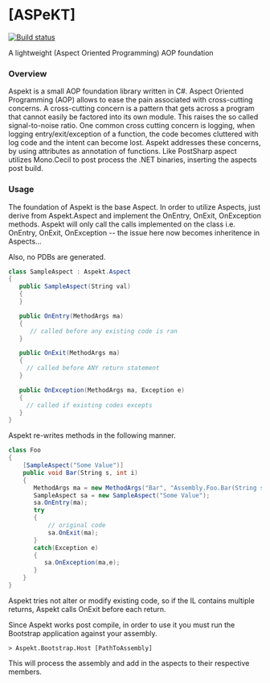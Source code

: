 [ASPeKT]
===

[![Build status](https://ci.appveyor.com/api/projects/status/ysr9ebr6dwaqamus?svg=true)](https://ci.appveyor.com/project/mvpete/aspekt)

A lightweight (Aspect Oriented Programming) AOP foundation

### Overview
Aspekt is a small AOP foundation library written in C#. Aspect Oriented Programming (AOP) allows to ease the pain associated with cross-cutting concerns. A cross-cutting concern is a pattern that gets across a program that cannot easily be factored into its own module. This raises the so called signal-to-noise ratio. One common cross cutting concern is logging, when logging entry/exit/exception of a function, the code becomes cluttered with log code and the intent can become lost. Aspekt addresses these concerns, by using attributes as annotation of functions. Like PostSharp aspect utilizes Mono.Cecil to post process the .NET binaries, inserting the aspects post build.

### Usage

The foundation of Aspekt is the base Aspect. In order to utilize Aspects, just derive from Aspekt.Aspect and implement the OnEntry, OnExit, OnException methods. Aspekt will only call the calls implemented on the class i.e. OnEntry, OnExit, OnException -- the issue here now becomes inheritence in Aspects...

Also, no PDBs are generated.

```csharp
class SampleAspect : Aspekt.Aspect
{
   public SampleAspect(String val)
   {
   }

   public OnEntry(MethodArgs ma)
   {
      // called before any existing code is ran
   }

   public OnExit(MethodArgs ma)
   {
     // called before ANY return statement
   }

   public OnException(MethodArgs ma, Exception e)
   {
     // called if existing codes excepts
   }
}
```
Aspekt re-writes methods in the following manner.
```csharp
class Foo
{
    [SampleAspect("Some Value")]
    public void Bar(String s, int i)
    {
       MethodArgs ma = new MethodArgs("Bar", "Assembly.Foo.Bar(String s, int i)", new Arguments(new object[] { s, i }), this);
       SampleAspect sa = new SampleAspect("Some Value");
       sa.OnEntry(ma);
       try
       {
           // original code
           sa.OnExit(ma);
       }
       catch(Exception e)
       {
          sa.OnException(ma,e);
       }
    }
}
 ```
 Aspekt tries not alter or modify existing code, so if the IL contains multiple returns, Aspekt calls OnExit before each return.

Since Aspekt works post compile, in order to use it you must run the Bootstrap application against your assembly.
    
    > Aspekt.Bootstrap.Host [PathToAssembly] 

This will process the assembly and add in the aspects to their respective members.

